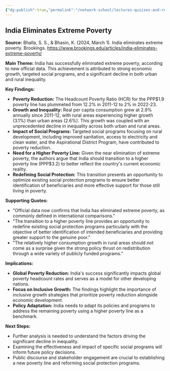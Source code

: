 ```yaml
---
{"dg-publish":true,"permalink":"/network-school/lectures-quizzes-and-references/briefs-timelines-and-study-guides/indian-history/indian-history-india-eliminates-extreme-poverty-brief/"}
---
```




## India Eliminates Extreme Poverty

**Source:** Bhalla, S. S., & Bhasin, K. (2024, March 1). India eliminates extreme poverty. Brookings. https://www.brookings.edu/articles/india-eliminates-extreme-poverty/

**Main Theme:** India has successfully eliminated extreme poverty, according to new official data. This achievement is attributed to strong economic growth, targeted social programs, and a significant decline in both urban and rural inequality.

**Key Findings:**

- **Poverty Reduction:** The Headcount Poverty Ratio (HCR) for the PPP$1.9 poverty line has plummeted from 12.2% in 2011-12 to 2% in 2022-23.
- **Growth and Inequality:** Real per capita consumption grew at 2.9% annually since 2011-12, with rural areas experiencing higher growth (3.1%) than urban areas (2.6%). This growth was coupled with an unprecedented decline in inequality across both urban and rural areas.
- **Impact of Social Programs:** Targeted social programs focusing on rural development, including improved sanitation, access to electricity and clean water, and the Aspirational District Program, have contributed to poverty reduction.
- **Need for a Higher Poverty Line:** Given the near elimination of extreme poverty, the authors argue that India should transition to a higher poverty line (PPP$3.2) to better reflect the country's current economic reality.
- **Redefining Social Protection:** This transition presents an opportunity to optimize existing social protection programs to ensure better identification of beneficiaries and more effective support for those still living in poverty.

**Supporting Quotes:**

- "Official data now confirms that India has eliminated extreme poverty, as commonly defined in international comparisons."
- "The transition to a higher poverty line provides an opportunity to redefine existing social protection programs particularly with the objective of better identification of intended beneficiaries and providing greater support to the genuine poor."
- "The relatively higher consumption growth in rural areas should not come as a surprise given the strong policy thrust on redistribution through a wide variety of publicly funded programs."

**Implications:**

- **Global Poverty Reduction:** India's success significantly impacts global poverty headcount rates and serves as a model for other developing nations.
- **Focus on Inclusive Growth:** The findings highlight the importance of inclusive growth strategies that prioritize poverty reduction alongside economic development.
- **Policy Adaptation:** India needs to adapt its policies and programs to address the remaining poverty using a higher poverty line as a benchmark.

**Next Steps:**

- Further analysis is needed to understand the factors driving the significant decline in inequality.
- Examining the effectiveness and impact of specific social programs will inform future policy decisions.
- Public discourse and stakeholder engagement are crucial to establishing a new poverty line and reforming social protection programs.
